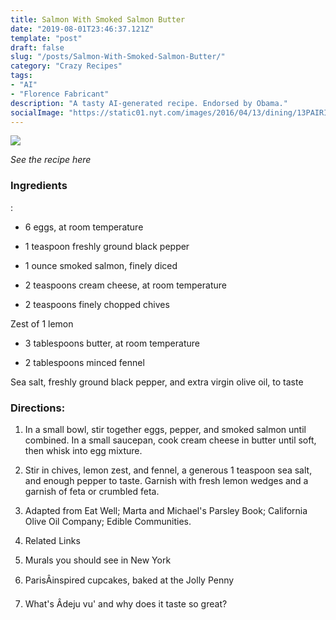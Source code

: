 ```yaml
---
title: Salmon With Smoked Salmon Butter
date: "2019-08-01T23:46:37.121Z"
template: "post"
draft: false
slug: "/posts/Salmon-With-Smoked-Salmon-Butter/"
category: "Crazy Recipes"
tags:
- "AI"
- "Florence Fabricant"
description: "A tasty AI-generated recipe. Endorsed by Obama."
socialImage: "https://static01.nyt.com/images/2016/04/13/dining/13PAIRING/13PAIRING-superJumbo.jpg"
---
```


![](https://static01.nyt.com/images/2016/04/13/dining/13PAIRING/13PAIRING-superJumbo.jpg)

*See the recipe here*
### Ingredients

:

* 6 eggs, at room temperature

* 1 teaspoon freshly ground black pepper

* 1 ounce smoked salmon, finely diced

* 2 teaspoons cream cheese, at room temperature

* 2 teaspoons finely chopped chives

Zest of 1 lemon

* 3 tablespoons butter, at room temperature

* 2 tablespoons minced fennel

Sea salt, freshly ground black pepper, and extra virgin olive oil, to taste
### Directions:

1. In a small bowl, stir together eggs, pepper, and smoked salmon until combined. In a small saucepan, cook cream cheese in butter until soft, then whisk into egg mixture.

1. Stir in chives, lemon zest, and fennel, a generous 1 teaspoon sea salt, and enough pepper to taste. Garnish with fresh lemon wedges and a garnish of feta or crumbled feta.

1. Adapted from Eat Well; Marta and Michael's Parsley Book; California Olive Oil Company; Edible Communities.

1. Related Links

1. Murals you should see in New York

1. ParisÂinspired cupcakes, baked at the Jolly Penny

1. What's Âdeju vu' and why does it taste so great?

